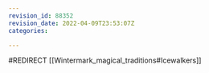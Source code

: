 ```yaml
---
revision_id: 88352
revision_date: 2022-04-09T23:53:07Z
categories:

---
```


#REDIRECT [[Wintermark_magical_traditions#Icewalkers]]